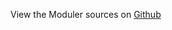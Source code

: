 
<!--
FrozenIsBool False
-->

View the Moduler sources on [Github](https://github.com/Ledoux/ShareYourSystem/tree/master/ShareYourSystem/Objects/Installer)

